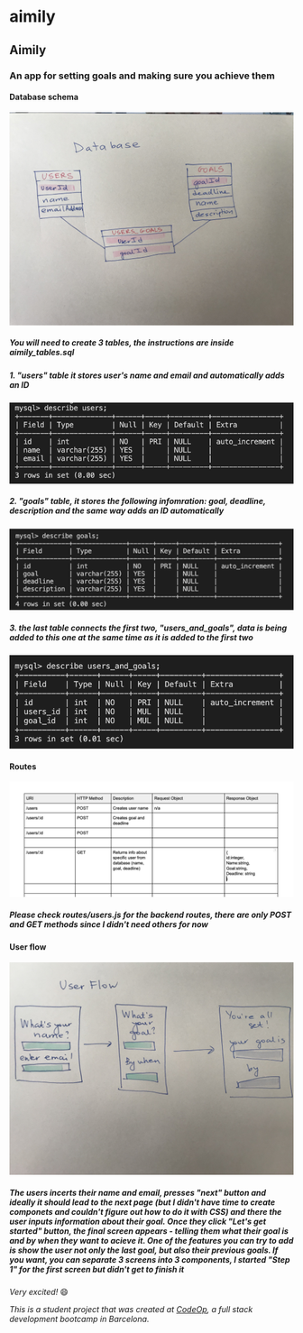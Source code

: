 # aimily

## **Aimily**

### An app for setting goals and making sure you achieve them

#### Database schema

![database schema](images/database_schema.jpg)

##### You will need to create 3 tables, the instructions are inside aimily_tables.sql

##### 1. "users" table it stores user's name and email and automatically adds an ID

![users](images/users.png)

##### 2. "goals" table, it stores the following infomration: goal, deadline, description and the same way adds an ID automatically

![goals](images/goals.png)

##### 3. the last table connects the first two, "users_and_goals", data is being added to this one at the same time as it is added to the first two

![users_and_goals](images/users_and_goals.png)

#### Routes

![routes plan](/images/routes_plan.png)

##### Please check routes/users.js for the backend routes, there are only POST and GET methods since I didn't need others for now

#### User flow

![user flow](images/user_flow.jpg)

##### The users incerts their name and email, presses "next" button and ideally it should lead to the next page (but I didn't have time to create componets and couldn't figure out how to do it with CSS) and there the user inputs information about their goal. Once they click "Let's get started" button, the final screen appears - telling them what their goal is and by when they want to acieve it. One of the features you can try to add is show the user not only the last goal, but also their previous goals. If you want, you can separate 3 screens into 3 components, I started "Step 1" for the first screen but didn't get to finish it

_Very excited!_
:smile:

_This is a student project that was created at [CodeOp](http://codeop.tech), a full stack development bootcamp in Barcelona._
